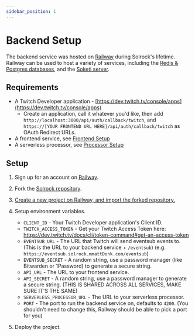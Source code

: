 ```yaml
---
sidebar_position: 1
---
```


# Backend Setup

The backend service was hosted on [Railway](https://railway.app?referralCode=mmatt) during Solrock's lifetime. Railway can be used to host a variety of services,
including the [Redis & Postgres databases](./database-setup), and the [Soketi server](./soketi-setup).

## Requirements

-   A Twitch Developer application - [https://dev.twitch.tv/console/apps](https://dev.twitch.tv/console/apps)
    -   Create an application, call it whatever you'd like, then add `http://localhost:3000/api/auth/callback/twitch`, and
        `https://[YOUR FRONTEND URL HERE]/api/auth/callback/twitch` as OAuth Redirect URLs.
-   A frontend service, see [Frontend Setup](./frontend-setup)
-   A serverless processor, see [Processor Setup](./processor-setup)

## Setup

1. Sign up for an account on [Railway](https://railway.app?referralCode=mmatt).
1. Fork the [Solrock repository](https://github.com/mmattDonk/AI-TTS-Donations/fork).
1. [Create a new project on Railway, and import the forked repository.](https://railway.app/new/)
1. Setup environment variables.

    - `CLIENT_ID` - Your Twitch Developer application's Client ID.
    - `TWITCH_ACCESS_TOKEN` - Get your Twitch Access Token here: https://dev.twitch.tv/docs/cli/token-command#get-an-access-token
    - `EVENTSUB_URL` - The URL that Twitch will send eventsub events to. (This is the URL to your backend service + `/eventsub`) (e.g.
      `https://eventsub.solrock.mmattDonk.com/eventsub`)
    - `EVENTSUB_SECRET` - A random string, use a password manager (like Bitwarden or 1Password) to generate a secure string.
    - `API_URL` - The URL to your frontend service.
    - `API_SECRET` - A random string, use a password manager to generate a secure string. (THIS IS SHARED ACROSS ALL SERVICES, MAKE SURE IT'S THE SAME)
    - `SERVERLESS_PROCESSOR_URL` - The URL to your serverless processor.
    - `PORT` - The port to run the backend service on, defaults to `4200`. (You shouldn't need to change this, Railway should be able to pick a port for you)

1. Deploy the project.
